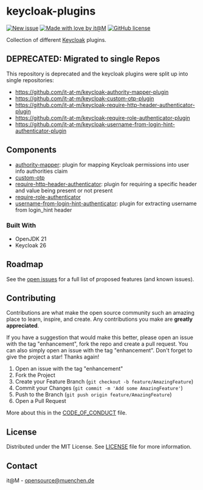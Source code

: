 [open-issues]: https://github.com/it-at-m/refarch/issues
[new-issue]: https://github.com/it-at-m/keycloak-plugins/issues/new/choose
[license]: ./LICENSE
[new-issue-shield]: https://img.shields.io/badge/new%20issue-blue?style=for-the-badge
[made-with-love-shield]: https://img.shields.io/badge/made%20with%20%E2%9D%A4%20by-it%40M-yellow?style=for-the-badge
[license-shield]: https://img.shields.io/github/license/it-at-m/refarch?style=for-the-badge
[itm-opensource]: https://opensource.muenchen.de/

# keycloak-plugins

[![New issue][new-issue-shield]][new-issue]
[![Made with love by it@M][made-with-love-shield]][itm-opensource]
[![GitHub license][license-shield]][license]

Collection of different [Keycloak](https://www.keycloak.org/) plugins.

## DEPRECATED: Migrated to single Repos

This repository is deprecated and the keycloak plugins were split up into single repositories:
- https://github.com/it-at-m/keycloak-authority-mapper-plugin
- https://github.com/it-at-m/keycloak-custom-otp-plugin
- https://github.com/it-at-m/keycloak-require-http-header-authenticator-plugin
- https://github.com/it-at-m/keycloak-require-role-authenticator-plugin
- https://github.com/it-at-m/keycloak-username-from-login-hint-authenticator-plugin

## Components

- [authority-mapper](./authority-mapper): plugin for mapping Keycloak permissions into user info authorities claim
- [custom-otp](./custom-otp)
- [require-http-header-authenticator](./require-http-header-authenticator): plugin for requiring a specific header and value being present or not present
- [require-role-authenticator](./require-role-authenticator)
- [username-from-login-hint-authenticator](./username-from-login-hint-authenticator): plugin for extracting username from login_hint header

### Built With

- OpenJDK 21
- Keycloak 26

## Roadmap

See the [open issues][open-issues] for a full list of proposed features (and known issues).

## Contributing

Contributions are what make the open source community such an amazing place to learn, inspire, and create. Any contributions you make are **greatly appreciated**.

If you have a suggestion that would make this better, please open an issue with the tag "enhancement", fork the repo and create a pull request. You can also simply open an issue with the tag "enhancement".
Don't forget to give the project a star! Thanks again!

1. Open an issue with the tag "enhancement"
2. Fork the Project
3. Create your Feature Branch (`git checkout -b feature/AmazingFeature`)
4. Commit your Changes (`git commit -m 'Add some AmazingFeature'`)
5. Push to the Branch (`git push origin feature/AmazingFeature`)
6. Open a Pull Request

More about this in the [CODE_OF_CONDUCT](./.github/CODE_OF_CONDUCT.md) file.

## License

Distributed under the MIT License. See [LICENSE](LICENSE) file for more information.


## Contact

it@M - opensource@muenchen.de
